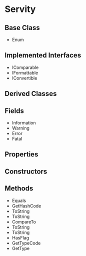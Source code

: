 # Servity
## Base Class
- Enum
## Implemented Interfaces
- IComparable
- IFormattable
- IConvertible
## Derived Classes
## Fields
- Information
- Warning
- Error
- Fatal
## Properties
## Constructors
## Methods
- Equals
- GetHashCode
- ToString
- ToString
- CompareTo
- ToString
- ToString
- HasFlag
- GetTypeCode
- GetType
